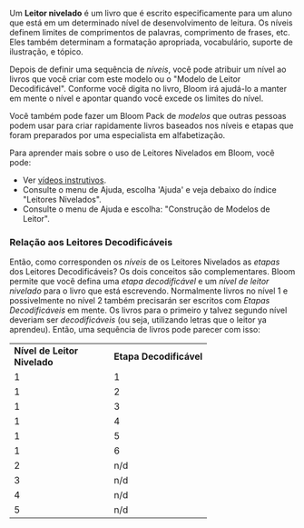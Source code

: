 Um **Leitor nivelado** é um livro que é escrito especificamente para um aluno que está em um determinado nível de desenvolvimento de leitura. Os níveis definem limites de comprimentos de palavras, comprimento de frases, etc. Eles também determinam a formatação apropriada, vocabulário, suporte de ilustração, e tópico.

Depois de definir uma sequência de *níveis*, você pode atribuir um nível ao livros que você criar com este modelo ou o "Modelo de Leitor Decodificável". Conforme você digita no livro, Bloom irá ajudá-lo a manter em mente o nível e apontar quando você excede os limites do nível.

Você também pode fazer um Bloom Pack de *modelos* que outras pessoas podem usar para criar rapidamente livros baseados nos níveis e etapas que foram preparados por uma especialista em alfabetização.

Para aprender mais sobre o uso de Leitores Nivelados em Bloom, você pode:

- Ver [vídeos instrutivos](http://tiny.cc/8vbwux).
- Consulte o menu de Ajuda, escolha 'Ajuda' e veja debaixo do índice "Leitores Nivelados".
- Consulte o menu de Ajuda e escolha: "Construção de Modelos de Leitor".

### Relação aos Leitores Decodificáveis

Então, como corresponden os *níveis* de os Leitores Nivelados as *etapas* dos Leitores Decodificáveis? Os dois conceitos são complementares. Bloom permite que você defina uma *etapa decodificável* e um *nível de leitor nivelado* para o livro que está escrevendo. Normalmente livros no nível 1 e possivelmente no nível 2 também precisarán ser escritos com *Etapas Decodificáveis* em mente. Os livros para o primeiro y talvez segundo nível deveriam ser *decodificáveis* (ou seja, utilizando letras que o leitor ya aprendeu). Então, uma sequência de livros pode parecer com isso:

<table>
  <tr style="font-weight:bold">
    <td style="width:10em">Nível de Leitor Nivelado</td>
    <td>Etapa Decodificável</td>
  </tr>
  <tr>    <td>1</td>    <td>1</td>  </tr>
    <tr>    <td>1</td>    <td>2</td>  </tr>
    <tr>    <td>1</td>    <td>3</td>  </tr>
    <tr>    <td>1</td>    <td>4</td>  </tr>
    <tr>    <td>1</td>    <td>5</td>  </tr>
    <tr>    <td>1</td>    <td>6</td>  </tr>
    <tr>    <td>2</td>    <td>n/d</td>  </tr>
    <tr>    <td>3</td>    <td>n/d</td>  </tr>
    <tr>    <td>4</td>    <td>n/d</td>  </tr>
    <tr>    <td>5</td>    <td>n/d</td>  </tr>
</table>

